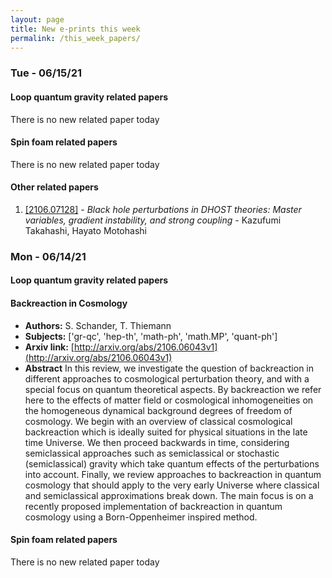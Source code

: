 ```yaml
---
layout: page
title: New e-prints this week 
permalink: /this_week_papers/
---
```




### Tue - 06/15/21

#### Loop quantum gravity related papers

There is no new related paper today 

#### Spin foam related papers

There is no new related paper today 



#### Other related papers

1. [[2106.07128]](https://arxiv.org/abs/2106.07128) - *Black hole perturbations in DHOST theories: Master variables, gradient  instability, and strong coupling* - Kazufumi Takahashi, Hayato Motohashi







### Mon - 06/14/21

#### Loop quantum gravity related papers

#### **Backreaction in Cosmology**
 - **Authors:** S. Schander, T. Thiemann
 - **Subjects:** ['gr-qc', 'hep-th', 'math-ph', 'math.MP', 'quant-ph']
 - **Arxiv link:** [http://arxiv.org/abs/2106.06043v1](http://arxiv.org/abs/2106.06043v1)
 - **Abstract**
 In this review, we investigate the question of backreaction in different
approaches to cosmological perturbation theory, and with a special focus on
quantum theoretical aspects. By backreaction we refer here to the effects of
matter field or cosmological inhomogeneities on the homogeneous dynamical
background degrees of freedom of cosmology. We begin with an overview of
classical cosmological backreaction which is ideally suited for physical
situations in the late time Universe. We then proceed backwards in time,
considering semiclassical approaches such as semiclassical or stochastic
(semiclassical) gravity which take quantum effects of the perturbations into
account. Finally, we review approaches to backreaction in quantum cosmology
that should apply to the very early Universe where classical and semiclassical
approximations break down. The main focus is on a recently proposed
implementation of backreaction in quantum cosmology using a Born-Oppenheimer
inspired method. 

#### Spin foam related papers

There is no new related paper today 



